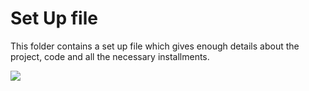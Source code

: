 # Set Up file

This folder contains a set up file which gives enough details about the project, code and all the necessary installments.

<img src="UsedCarPricePredictionSystem-Files/Img/if-you-didnt-document-you-did-not-do-it2.png">

